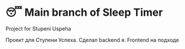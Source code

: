 # 😴 Main branch of Sleep Timer
Project for Stupeni Uspeha

Проект для Ступени Успеха. Сделал backend я. Frontend на подходе
